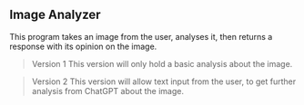 ## Image Analyzer

This program takes an image from the user, analyses it, then returns a response with its opinion on the image. 

>Version 1
This version will only hold a basic analysis about the image. 

>Version 2
This version will allow text input from the user, to get further analysis from ChatGPT about the image.

